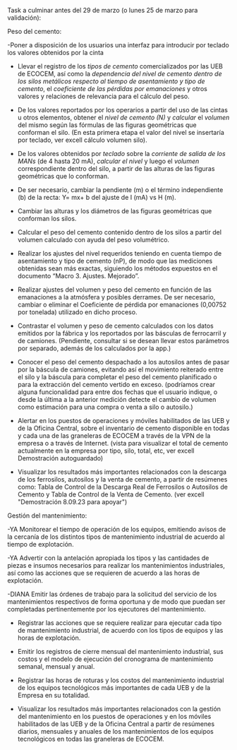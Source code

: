 Task a culminar antes del 29 de marzo (o lunes 25 de marzo para validación):

Peso del cemento:

-Poner a disposición de los usuarios una interfaz para introducir por teclado los valores obtenidos por la cinta

- Llevar el registro de los *tipos de cemento* comercializados por las UEB de ECOCEM, así como la *dependencia del nivel de cemento dentro de los silos metálicos respecto al tiempo de asentamiento y tipo de cemento*, el *coeficiente de las pérdidas por emanaciones* y otros valores y relaciones de relevancia para el cálculo del peso.

- De los valores reportados por los operarios a partir del uso de las cintas u otros elementos, obtener el *nivel de cemento (N)* y *calcular* el *volumen* del mismo según las fórmulas de las figuras geométricas que conforman el silo. (En esta primera etapa el valor del nivel se insertaría por teclado, ver excell cálculo volumen silo).

- De los valores obtenidos por *teclado* sobre la *corriente de salida de los MANs* (de 4 hasta 20 mA), *calcular el nivel* y luego el *volumen* correspondiente dentro del silo, a partir de las alturas de las figuras geométricas que lo conforman.

- De ser necesario, cambiar la pendiente (m) o el término independiente (b) de la recta: Y= mx+ b del ajuste de I (mA) vs H (m). 

- Cambiar las alturas y los diámetros de las figuras geométricas que conforman los silos.

- Calcular el peso del cemento contenido dentro de los silos a partir del volumen calculado con ayuda del peso volumétrico. 

- Realizar los ajustes del nivel requeridos teniendo en cuenta tiempo de asentamiento y tipo de cemento (nP), de modo que las mediciones obtenidas sean más exactas, siguiendo los métodos expuestos en el documento “Macro 3. Ajustes. Mejorado”.

- Realizar ajustes del volumen y peso del cemento en función de las emanaciones a la atmósfera y posibles derrames. De ser necesario, cambiar o eliminar el Coeficiente de pérdida por emanaciones (0,00752 por tonelada) utilizado en dicho proceso.

- Contrastar el volumen y peso de cemento calculados con los datos emitidos por la fábrica y los reportados por las básculas de ferrocarril y de camiones. (Pendiente, consultar si se desean llevar estos parámetros por separado, además de los calculados por la app.)

- Conocer el peso del cemento despachado a los autosilos antes de pasar por la báscula de camiones, evitando así el movimiento reiterado entre el silo y la báscula para completar el peso del cemento planificado o para la extracción del cemento vertido en exceso. (podríamos crear alguna funcionalidad para entre dos fechas que el usuario indique, o desde la última a la anterior medición detecte el cambio de volumen como estimación para una compra o venta a silo o autosilo.)

- Alertar en los puestos de operaciones y móviles habilitados de las UEB y de la Oficina Central, sobre el inventario de cemento disponible en todas y cada una de las graneleras de ECOCEM a través de la VPN de la empresa o a través de Internet. (vista para visualizar el total de cemento actualmente en la empresa por tipo, silo, total, etc, ver excell Demostración autoguardado)

- Visualizar los resultados más importantes relacionados con la descarga de los ferrosilos, autosilos y la venta de cemento, a partir de resúmenes como: Tabla de Control de la Descarga Real de Ferrosilos o Autosilos de Cemento y Tabla de Control de la Venta de Cemento. (ver excell "Demostración 8.09.23 para apoyar")

Gestión del mantenimiento:

-YA Monitorear el tiempo de operación de los equipos, emitiendo avisos de la cercanía de los distintos tipos de mantenimiento industrial de acuerdo al tiempo de explotación. 

-YA Advertir con la antelación apropiada los tipos y las cantidades de piezas e insumos necesarios para realizar los mantenimientos industriales, así como las acciones que se requieren de acuerdo a las horas de explotación.

-DIANA Emitir las órdenes de trabajo para la solicitud del servicio de los mantenimientos respectivos de forma oportuna y de modo que puedan ser completadas pertinentemente por los ejecutores del mantenimiento.

- Registrar las acciones que se requiere realizar para ejecutar cada tipo de mantenimiento industrial, de acuerdo con los tipos de equipos y las horas de explotación.

-  Emitir los registros de cierre mensual del mantenimiento industrial, sus costos y el modelo de ejecución del cronograma de mantenimiento semanal, mensual y anual.

- Registrar las horas de roturas y los costos del mantenimiento industrial de los equipos tecnológicos más importantes de cada UEB y de la Empresa en su totalidad.

- Visualizar los resultados más importantes relacionados con la gestión del mantenimiento en los puestos de operaciones y en los móviles habilitados de las UEB y de la Oficina Central a partir de resúmenes diarios, mensuales y anuales de los mantenimientos de los equipos tecnológicos en todas las graneleras de ECOCEM.

